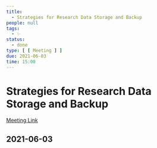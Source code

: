 ```yaml
---
title:
  - Strategies for Research Data Storage and Backup
people: null
tags:
  - ✨
status:
  - done
type: [ [ Meeting ] ]
due: 2021-06-03
time: 15:00
---
```


# Strategies for Research Data Storage and Backup

[Meeting Link](https://mcmaster.zoom.us/j/99543293002?pwd=clZ0N0ZudEFjSTR1c1hMMkF6dEhyZz09)

## 2021-06-03